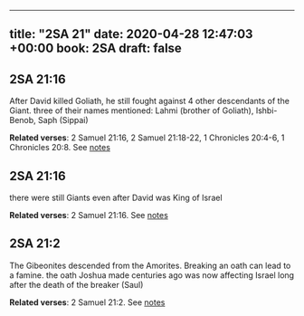 
---
title: "2SA 21"
date: 2020-04-28 12:47:03 +00:00
book: 2SA
draft: false
---

## 2SA 21:16

After David killed Goliath, he still fought against 4 other descendants of the Giant. three of their names mentioned: Lahmi (brother of Goliath), Ishbi-Benob, Saph (Sippai)

**Related verses**: 2 Samuel 21:16, 2 Samuel 21:18-22, 1 Chronicles 20:4-6, 1 Chronicles 20:8. See [notes](https://my.bible.com/notes/3417703647034466666)


## 2SA 21:16

there were still Giants even after David was King of Israel

**Related verses**: 2 Samuel 21:16. See [notes](https://my.bible.com/notes/3417700970053493034)


## 2SA 21:2

The Gibeonites descended from the Amorites. Breaking an oath can lead to a famine. the oath Joshua made centuries ago was now affecting Israel long after the death of the breaker (Saul)

**Related verses**: 2 Samuel 21:2. See [notes](https://my.bible.com/notes/3417648765900415377)

